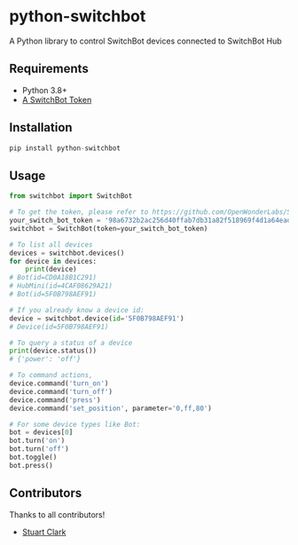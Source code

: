 # python-switchbot
A Python library to control SwitchBot devices connected to SwitchBot Hub

## Requirements
- Python 3.8+
- [A SwitchBot Token](https://github.com/OpenWonderLabs/SwitchBotAPI#getting-started)

## Installation
```python
pip install python-switchbot
```

## Usage
```python
from switchbot import SwitchBot

# To get the token, please refer to https://github.com/OpenWonderLabs/SwitchBotAPI#getting-started
your_switch_bot_token = '98a6732b2ac256d40ffab7db31a82f518969f4d1a64eadff581d45e902327b7c577aa6ead517bda589c19b4ca0b2599b'
switchbot = SwitchBot(token=your_switch_bot_token)

# To list all devices
devices = switchbot.devices()
for device in devices:
    print(device)
# Bot(id=CD0A18B1C291)
# HubMini(id=4CAF08629A21)
# Bot(id=5F0B798AEF91)

# If you already know a device id:
device = switchbot.device(id='5F0B798AEF91')
# Device(id=5F0B798AEF91)

# To query a status of a device
print(device.status())
# {'power': 'off'}

# To command actions,
device.command('turn_on')
device.command('turn_off')
device.command('press')
device.command('set_position', parameter='0,ff,80')

# For some device types like Bot:
bot = devices[0]
bot.turn('on')
bot.turn('off')
bot.toggle()
bot.press()
```

## Contributors
Thanks to all contributors!
- [Stuart Clark](https://github.com/stuart-c)
